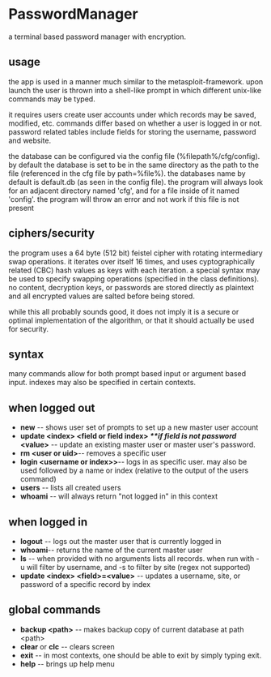 # PasswordManager
a terminal based password manager with encryption.

## usage
the app is used in a manner much similar to the metasploit-framework. upon launch the user is thrown into a shell-like prompt in which different unix-like commands may be typed.

it requires users create user accounts under which records may be saved, modified, etc. commands differ based on whether a user is logged in or not. password related tables include fields for storing the username, password and website.  

the database can be configured via the config file (%filepath%/cfg/config). by default the database is set to be in the same directory as the path to the file (referenced in the cfg file by path=%file%). the databases name by default is default.db (as seen in the config file). the program will always look for an adjacent directory named 'cfg', and for a file inside of it named 'config'. the program will throw an error and not work if this file is not present

## ciphers/security
the program uses a 64 byte (512 bit) feistel cipher with rotating intermediary swap operations. it iterates over itself 16 times, and uses cyptographically related (CBC) hash values as keys with each iteration. a special syntax may be used to specify swapping operations (specified in the class definitions). no content, decryption keys, or passwords are stored directly as plaintext and all encrypted values are salted before being stored.

while this all probably sounds good, it does not imply it is a secure or optimal implementation of the algorithm, or that it should actually be used for security.

## syntax
many commands allow for both prompt based input or argument based input. indexes may also be specified in certain contexts.

## when logged out
<ul>
  <li><b>new</b> -- shows user set of prompts to set up a new master user account</li>
  <li><b>update &lt;index&gt; &lt;field or field index&gt; <em>**if field is not password</em> &lt;value&gt;</b> -- update an existing master user or master user's password.</li>
  <li><b>rm &lt;user or uid&gt;</b>-- removes a specific user</li>
  <li><b>login &lt;username or index&gt;></b>-- logs in as specific user. may also be used followed by a name or index (relative to the output of the users command)</li>
  <li><b>users</b> -- lists all created users</li>
  <li><b>whoami</b> -- will always return "not logged in" in this context</li>
</ul>

## when logged in
<ul>
  <li><b>logout</b> -- logs out the master user that is currently logged in </li>
  <li><b>whoami</b>-- returns the name of the current master user</li>
  <li><b>ls</b> -- when provided with no arguments lists all records. when run with -u <filter> will filter by username, and -s <filter> to filter by site (regex not supported)</li>
  <li><b>update &lt;index&gt; &lt;field&gt;=&lt;value&gt;</b> -- updates a username, site, or password of a specific record by index </li>
</ul>
    
## global commands
<ul>
  <li><b>backup &lt;path&gt;</b> -- makes backup copy of current database at path &lt;path&gt;</li>
  <li><b>clear</b> or <b>clc</b> -- clears screen</li>
  <li><b>exit</b> -- in most contexts, one should be able to exit by simply typing exit.</li>
  <li><b>help</b> -- brings up help menu</li>
</ul>


